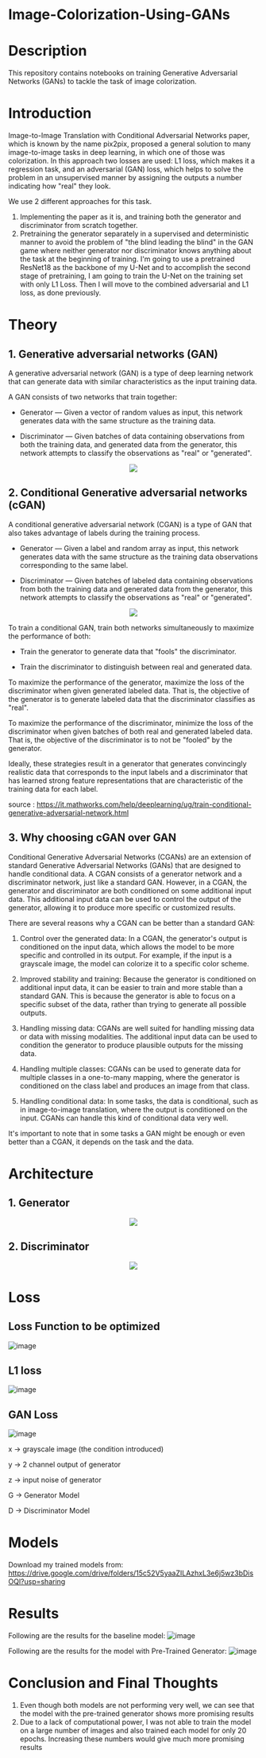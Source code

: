 # Image-Colorization-Using-GANs
# Description
This repository contains notebooks on training Generative Adversarial Networks (GANs) to tackle the task of image colorization.

# Introduction
Image-to-Image Translation with Conditional Adversarial Networks paper, which is known by the name pix2pix, proposed a general solution to many image-to-image tasks in deep learning, in which one of those was colorization. In this approach two losses are used: L1 loss, which makes it a regression task, and an adversarial (GAN) loss, which helps to solve the problem in an unsupervised manner by assigning the outputs a number indicating how "real" they look.

We use 2 different approaches for this task. 
1. Implementing the paper as it is, and training both the generator and discriminator from scratch together.
2. Pretraining the generator separately in a supervised and deterministic manner to avoid the problem of "the blind leading the blind" in the GAN game where neither generator nor discriminator knows anything about the task at the beginning of training. I'm going to use a pretrained ResNet18 as the backbone of my U-Net and to accomplish the second stage of pretraining, I am going to train the U-Net on the training set with only L1 Loss. Then I will move to the combined adversarial and L1 loss, as done previously.

# Theory

## 1. Generative adversarial networks (GAN)

A generative adversarial network (GAN) is a type of deep learning network that can generate data with similar characteristics as the input training data.

A GAN consists of two networks that train together:

* Generator — Given a vector of random values as input, this network generates data with the same structure as the training data.

* Discriminator — Given batches of data containing observations from both the training data, and generated data from the generator, this network attempts to classify the observations as "real" or "generated".

<center><img src="https://it.mathworks.com/help/examples/nnet/win64/TrainConditionalGenerativeAdversarialNetworkCGANExample_01.png"/> </center>

## 2. Conditional Generative adversarial networks (cGAN)

A conditional generative adversarial network (CGAN) is a type of GAN that also takes advantage of labels during the training process.

* Generator — Given a label and random array as input, this network generates data with the same structure as the training data observations corresponding to the same label.

* Discriminator — Given batches of labeled data containing observations from both the training data and generated data from the generator, this network attempts to classify the observations as "real" or "generated".

<center><img src="https://it.mathworks.com/help/examples/nnet/win64/TrainConditionalGenerativeAdversarialNetworkCGANExample_02.png"/> </center>

To train a conditional GAN, train both networks simultaneously to maximize the performance of both:

* Train the generator to generate data that "fools" the discriminator.

* Train the discriminator to distinguish between real and generated data.

To maximize the performance of the generator, maximize the loss of the discriminator when given generated labeled data. That is, the objective of the generator is to generate labeled data that the discriminator classifies as "real".

To maximize the performance of the discriminator, minimize the loss of the discriminator when given batches of both real and generated labeled data. That is, the objective of the discriminator is to not be "fooled" by the generator.

Ideally, these strategies result in a generator that generates convincingly realistic data that corresponds to the input labels and a discriminator that has learned strong feature representations that are characteristic of the training data for each label.

source : https://it.mathworks.com/help/deeplearning/ug/train-conditional-generative-adversarial-network.html

## 3. Why choosing cGAN over GAN

Conditional Generative Adversarial Networks (CGANs) are an extension of standard Generative Adversarial Networks (GANs) that are designed to handle conditional data. A CGAN consists of a generator network and a discriminator network, just like a standard GAN. However, in a CGAN, the generator and discriminator are both conditioned on some additional input data. This additional input data can be used to control the output of the generator, allowing it to produce more specific or customized results.

There are several reasons why a CGAN can be better than a standard GAN:

1. Control over the generated data: In a CGAN, the generator's output is conditioned on the input data, which allows the model to be more specific and controlled in its output. For example, if the input is a grayscale image, the model can colorize it to a specific color scheme.

2. Improved stability and training: Because the generator is conditioned on additional input data, it can be easier to train and more stable than a standard GAN. This is because the generator is able to focus on a specific subset of the data, rather than trying to generate all possible outputs.

3. Handling missing data: CGANs are well suited for handling missing data or data with missing modalities. The additional input data can be used to condition the generator to produce plausible outputs for the missing data.

4. Handling multiple classes: CGANs can be used to generate data for multiple classes in a one-to-many mapping, where the generator is conditioned on the class label and produces an image from that class.

5. Handling conditional data: In some tasks, the data is conditional, such as in image-to-image translation, where the output is conditioned on the input. CGANs can handle this kind of conditional data very well.

It's important to note that in some tasks a GAN might be enough or even better than a CGAN, it depends on the task and the data.

# Architecture

## 1. Generator

<center> <img src="https://i.imgur.com/k6ErEni.png"></center>

## 2. Discriminator

<center> <img src="https://i.imgur.com/rG6DjQA.png"></center>

# Loss

## Loss Function to be optimized

![image](https://github.com/NityamPareek/Pix2Pix-Image-Colorization-Using-GANs/assets/97893479/bf0bd0fd-974b-4c75-a8f8-aac674325d24)
 
## L1 loss

![image](https://github.com/NityamPareek/Pix2Pix-Image-Colorization-Using-GANs/assets/97893479/b9f2f997-4008-4d39-93ed-dc27eb4e84bb)
 
## GAN Loss

![image](https://github.com/NityamPareek/Pix2Pix-Image-Colorization-Using-GANs/assets/97893479/98073a7f-fe16-43d5-8cfa-78cd9436ea54)
 
x -> grayscale image (the condition introduced)

y -> 2 channel output of generator

z -> input noise of generator

G -> Generator Model

D -> Discriminator Model

# Models
Download my trained models from: https://drive.google.com/drive/folders/15c52V5yaaZILAzhxL3e6j5wz3bDisOQl?usp=sharing

# Results
Following are the results for the baseline model:
![image](https://github.com/NityamPareek/Image-Colorization-Using-GANs/assets/97893479/604da562-04a3-47f7-85c3-bec6c12fd983)

Following are the results for the model with Pre-Trained Generator:
![image](https://github.com/NityamPareek/Image-Colorization-Using-GANs/assets/97893479/b6184d91-858a-4c1d-ab75-73449af1c352)

# Conclusion and Final Thoughts
1. Even though both models are not performing very well, we can see that the model with the pre-trained generator shows more promising results
2. Due to a lack of computational power, I was not able to train the model on a large number of images and also trained each model for only 20 epochs. Increasing these numbers would give much more promising results



